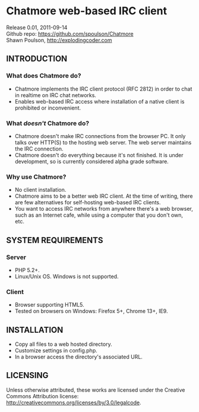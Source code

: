 Chatmore web-based IRC client
=============================

Release 0.01, 2011-09-14  
Github repo: https://github.com/spoulson/Chatmore  
Shawn Poulson, http://explodingcoder.com

INTRODUCTION
------------

### What does Chatmore do?
 - Chatmore implements the IRC client protocol (RFC 2812) in order to chat in realtime on IRC chat networks.
 - Enables web-based IRC access where installation of a native client is prohibited or inconvenient.

### What *doesn't* Chatmore do?
 - Chatmore doesn't make IRC connections from the browser PC.  It only talks over HTTP(S) to the hosting web server.  The web server maintains the IRC connection.
 - Chatmore doesn't do everything because it's not finished.  It is under development, so is currently considered alpha grade software.

### Why use Chatmore?
 - No client installation.
 - Chatmore aims to be a better web IRC client.  At the time of writing, there are few alternatives for self-hosting web-based IRC clients.
 - You want to access IRC networks from anywhere there's a web browser, such as an Internet cafe, while using a computer that you don't own, etc.

SYSTEM REQUIREMENTS
-------------------

### Server
 - PHP 5.2+.
 - Linux/Unix OS.  Windows is not supported.

### Client
 - Browser supporting HTML5.
 - Tested on browsers on Windows: Firefox 5+, Chrome 13+, IE9.

INSTALLATION
------------

- Copy all files to a web hosted directory.
- Customize settings in config.php.
- In a browser access the directory's associated URL.

LICENSING
---------

Unless otherwise attributed, these works are licensed under the Creative Commons Attribution license:  
http://creativecommons.org/licenses/by/3.0/legalcode.
